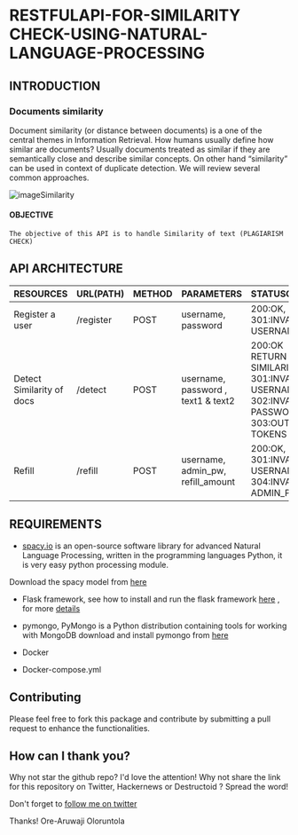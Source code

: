 # RESTFULAPI-FOR-SIMILARITY CHECK-USING-NATURAL-LANGUAGE-PROCESSING

## INTRODUCTION

### Documents similarity
Document similarity (or distance between documents) is a one of the central themes in Information Retrieval. How humans usually define how similar are documents? Usually documents treated as similar if they are semantically close and describe similar concepts. On other hand “similarity” can be used in context of duplicate detection. We will review several common approaches.

![imageSimilarity](https://miro.medium.com/max/1838/1*l-BZLW3JUHd1MZbNq1MjQA.png)


#### OBJECTIVE
`The objective of this API is to handle Similarity of text (PLAGIARISM CHECK) `

## API ARCHITECTURE
|RESOURCES |URL(PATH) |METHOD |PARAMETERS |STATUSCODE|
|----------|-------|--------|--------------|----------|
|Register a user | /register | POST | username, password | 200:OK,  301:INVALID USERNAME |
|Detect Similarity of docs | /detect | POST | username, password , text1 & text2 |200:OK RETURN SIMILARITY ,   301:INVALID USERNAME,    302:INVALID PASSWORD,    303:OUT OF TOKENS
|Refill | /refill | POST | username,  admin_pw,  refill_amount |  200:OK,  301:INVALID USERNAME , 304:INVALID ADMIN_PW


## REQUIREMENTS
- [spacy.io](https://spacy.io/models/en) is  an open-source software library for advanced Natural Language Processing, written in the programming languages Python, it is very easy python processing module. 

Download the spacy model from [here](https://github.com/explosion/spacy-models/releases//tag/en_core_web_sm-2.1.0)

- Flask framework, see how to install and run the flask framework [here](https://github.com/pallets/flask) , for more [details](https://www.fullstackpython.com/flask.html)

- pymongo, PyMongo is a Python distribution containing tools for working with MongoDB download and install pymongo from [here](https://api.mongodb.com/python/current/)

- Docker

- Docker-compose.yml

## Contributing 
 Please feel free to fork this package and contribute by submitting a pull request to enhance the functionalities.

## How can I thank you?
Why not star the github repo? I'd love the attention! Why not share the link for this repository on Twitter, Hackernews or Destructoid ? Spread the word! 

Don't forget to [follow me on twitter](https://twitter.com/thecraftman_)

Thanks! Ore-Aruwaji Oloruntola



